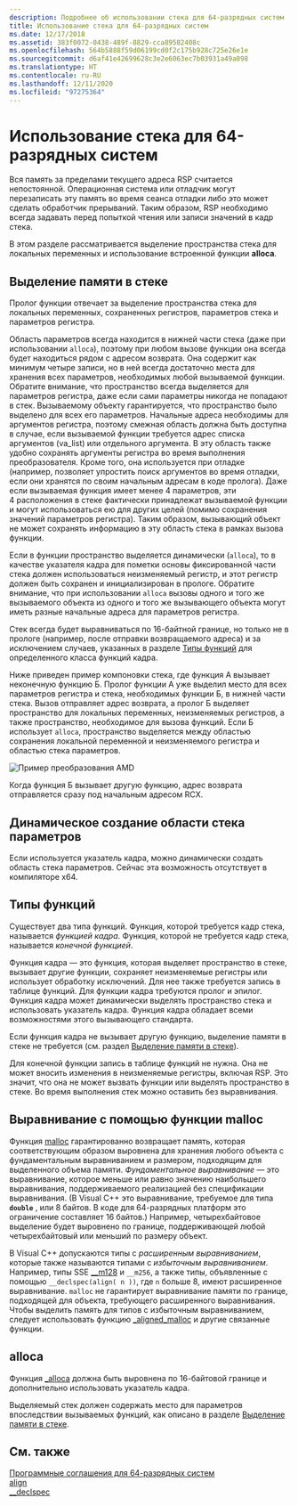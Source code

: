 ```yaml
---
description: Подробнее об использовании стека для 64-разрядных систем
title: Использование стека для 64-разрядных систем
ms.date: 12/17/2018
ms.assetid: 383f0072-0438-489f-8829-cca89582408c
ms.openlocfilehash: 564b5888f59d06199cd0f2c175b928c725e26e1e
ms.sourcegitcommit: d6af41e42699628c3e2e6063ec7b03931a49a098
ms.translationtype: HT
ms.contentlocale: ru-RU
ms.lasthandoff: 12/11/2020
ms.locfileid: "97275364"
---
```

# <a name="x64-stack-usage"></a>Использование стека для 64-разрядных систем

Вся память за пределами текущего адреса RSP считается непостоянной. Операционная система или отладчик могут перезаписать эту память во время сеанса отладки либо это может сделать обработчик прерываний. Таким образом, RSP необходимо всегда задавать перед попыткой чтения или записи значений в кадр стека.

В этом разделе рассматривается выделение пространства стека для локальных переменных и использование встроенной функции **alloca**.

## <a name="stack-allocation"></a>Выделение памяти в стеке

Пролог функции отвечает за выделение пространства стека для локальных переменных, сохраненных регистров, параметров стека и параметров регистра.

Область параметров всегда находится в нижней части стека (даже при использовании `alloca`), поэтому при любом вызове функции она всегда будет находиться рядом с адресом возврата. Она содержит как минимум четыре записи, но в ней всегда достаточно места для хранения всех параметров, необходимых любой вызываемой функции. Обратите внимание, что пространство всегда выделяется для параметров регистра, даже если сами параметры никогда не попадают в стек. Вызываемому объекту гарантируется, что пространство было выделено для всех его параметров. Начальные адреса необходимы для аргументов регистра, поэтому смежная область должна быть доступна в случае, если вызываемой функции требуется адрес списка аргументов (va_list) или отдельного аргумента. В эту область также удобно сохранять аргументы регистра во время выполнения преобразователя. Кроме того, она используется при отладке (например, позволяет упростить поиск аргументов во время отладки, если они хранятся по своим начальным адресам в коде пролога). Даже если вызываемая функция имеет менее 4 параметров, эти 4 расположения в стеке фактически принадлежат вызываемой функции и могут использоваться ею для других целей (помимо сохранения значений параметров регистра).  Таким образом, вызывающий объект не может сохранять информацию в эту область стека в рамках вызова функции.

Если в функции пространство выделяется динамически (`alloca`), то в качестве указателя кадра для пометки основы фиксированной части стека должен использоваться неизменяемый регистр, и этот регистр должен быть сохранен и инициализирован в прологе. Обратите внимание, что при использовании `alloca` вызовы одного и того же вызываемого объекта из одного и того же вызывающего объекта могут иметь разные начальные адреса для параметров регистра.

Стек всегда будет выравниваться по 16-байтной границе, но только не в прологе (например, после отправки возвращаемого адреса) и за исключением случаев, указанных в разделе [Типы функций](#function-types) для определенного класса функций кадра.

Ниже приведен пример компоновки стека, где функция А вызывает неконечную функцию Б. Пролог функции А уже выделил место для всех параметров регистра и стека, необходимых функции Б, в нижней части стека. Вызов отправляет адрес возврата, а пролог Б выделяет пространство для локальных переменных, неизменяемых регистров, а также пространство, необходимое для вызова функций. Если Б использует `alloca`, пространство выделяется между областью сохранения локальной переменной и неизменяемого регистра и областью стека параметров.

![Пример преобразования AMD](../build/media/vcamd_conv_ex_5.png "Пример преобразования AMD")

Когда функция Б вызывает другую функцию, адрес возврата отправляется сразу под начальным адресом RCX.

## <a name="dynamic-parameter-stack-area-construction"></a>Динамическое создание области стека параметров

Если используется указатель кадра, можно динамически создать область стека параметров. Сейчас эта возможность отсутствует в компиляторе x64.

## <a name="function-types"></a>Типы функций

Существует два типа функций. Функция, которой требуется кадр стека, называется *функцией кадра*. Функция, которой не требуется кадр стека, называется *конечной функцией*.

Функция кадра — это функция, которая выделяет пространство в стеке, вызывает другие функции, сохраняет неизменяемые регистры или использует обработку исключений. Для нее также требуется запись в таблице функций. Для функции кадра требуются пролог и эпилог. Функция кадра может динамически выделять пространство стека и использовать указатель кадра. Функция кадра обладает всеми возможностями этого вызывающего стандарта.

Если функция кадра не вызывает другую функцию, выделение памяти в стеке не требуется (см. раздел [Выделение памяти в стеке](#stack-allocation)).

Для конечной функции запись в таблице функций не нужна. Она не может вносить изменения в неизменяемые регистры, включая RSP. Это значит, что она не может вызвать функции или выделять пространство в стеке. Во время выполнения стек можно оставить без выравнивания.

## <a name="malloc-alignment"></a>Выравнивание с помощью функции malloc

Функция [malloc](../c-runtime-library/reference/malloc.md) гарантированно возвращает память, которая соответствующим образом выровнена для хранения любого объекта с фундаментальным выравниванием и размером, подходящим для выделенного объема памяти. *Фундаментальное выравнивание* — это выравнивание, которое меньше или равно значению наибольшего выравнивания, поддерживаемого реализацией без спецификации выравнивания. (В Visual C++ это выравнивание, требуемое для типа **`double`** , или 8 байтов. В коде для 64-разрядных платформ это ограничение составляет 16 байтов.) Например, четырехбайтовое выделение будет выровнено по границе, поддерживающей любой четырехбайтовый или меньший по размеру объект.

В Visual C++ допускаются типы с *расширенным выравниванием*, которые также называются типами с *избыточным выравниванием*. Например, типы SSE [__m128](../cpp/m128.md) и `__m256`, а также типы, объявленные с помощью `__declspec(align( n ))`, где `n` больше 8, имеют расширенное выравнивание. `malloc` не гарантирует выравнивание памяти по границе, подходящей для объекта, требующего расширенного выравнивания. Чтобы выделить память для типов с избыточным выравниванием, следует использовать функцию [_aligned_malloc](../c-runtime-library/reference/aligned-malloc.md) и другие связанные функции.

## <a name="alloca"></a>alloca

Функция [_alloca](../c-runtime-library/reference/alloca.md) должна быть выровнена по 16-байтовой границе и дополнительно использовать указатель кадра.

Выделяемый стек должен содержать место для параметров впоследствии вызываемых функций, как описано в разделе [Выделение памяти в стеке](#stack-allocation).

## <a name="see-also"></a>См. также

[Программные соглашения для 64-разрядных систем](../build/x64-software-conventions.md)<br/>
[align](../cpp/align-cpp.md)<br/>
[__declspec](../cpp/declspec.md)
